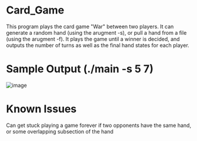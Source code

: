 # Card_Game
This program plays the card game "War" between two players. It can generate a random hand (using the arugment -s), or pull a hand from a file (using the arugment -f). It plays the game until a winner is decided, and outputs the number of turns as well as the final hand states for each player.

# Sample Output (./main -s 5 7)
![image](https://github.com/TristanOpbroek/Card_Game/assets/144570083/96d29049-650b-439a-b6a4-3fe455b792b4)

# Known Issues
Can get stuck playing a game forever if two opponents have the same hand, or some overlapping subsection of the hand
